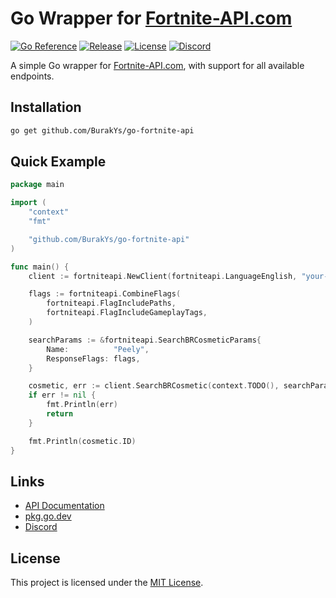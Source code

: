 # Go Wrapper for [Fortnite-API.com](https://fortnite-api.com)

[![Go Reference](https://pkg.go.dev/badge/github.com/BurakYs/go-fortnite-api.svg)](https://pkg.go.dev/github.com/BurakYs/go-fortnite-api)
[![Release](https://img.shields.io/github/v/release/BurakYs/go-fortnite-api)](https://github.com/BurakYs/go-fortnite-api/releases)
[![License](https://img.shields.io/github/license/BurakYs/go-fortnite-api)](LICENSE)
[![Discord](https://img.shields.io/discord/621452110558527502?label=Discord&logo=discord)](https://discord.gg/eysmvFT2rV)

A simple Go wrapper for [Fortnite-API.com](https://fortnite-api.com), with support for all available endpoints.

## Installation

```sh
go get github.com/BurakYs/go-fortnite-api
```

## Quick Example

```go
package main

import (
	"context"
	"fmt"

	"github.com/BurakYs/go-fortnite-api"
)

func main() {
	client := fortniteapi.NewClient(fortniteapi.LanguageEnglish, "your-api-key")

	flags := fortniteapi.CombineFlags(
		fortniteapi.FlagIncludePaths,
		fortniteapi.FlagIncludeGameplayTags,
	)

	searchParams := &fortniteapi.SearchBRCosmeticParams{
		Name:          "Peely",
		ResponseFlags: flags,
	}

	cosmetic, err := client.SearchBRCosmetic(context.TODO(), searchParams)
	if err != nil {
		fmt.Println(err)
		return
	}

	fmt.Println(cosmetic.ID)
}
```

## Links

- [API Documentation](https://dash.fortnite-api.com)
- [pkg.go.dev](https://pkg.go.dev/github.com/BurakYs/go-fortnite-api)
- [Discord](https://discord.gg/eysmvFT2rV)

## License

This project is licensed under the [MIT License](LICENSE).
